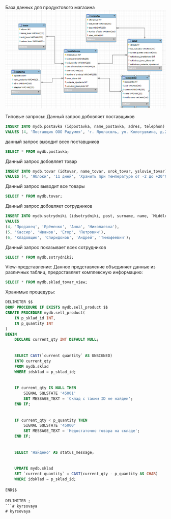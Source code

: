 База данных для продуктового магазина
![ER - диаграмма](erd.png)

Типовые запросы:
Данный запрос добовляет поставщиков
```sql
INSERT INTO mydb.postavka (idpostavka, name_postavka, adres, telephon)
VALUES (4, 'Поставщик ООО Радумля', 'г. Яроласвль, ул. Колотушкина, д.23', '+7 (499) 545-55-78');
```
данный запрос выводит всех поставщиков
```sql
SELECT * FROM mydb.postavka;
```
Данный запрос добовляет товар
```sql
INSERT INTO mydb.tovar (idtovar, name_tovar, srok_tovar, yslovie_tovar)
VALUES (4, 'Яблоки', '11 дней', 'Хранить при температуре от -2 до +20°C');
```
Данный запрос выводит все товары
```sql
SELECT * FROM mydb.tovar;
```
Данный запрос добовляет сотрудников
```sql
INSERT INTO mydb.sotrydniki (idsotrydniki, post, surname, name, `Middle name`)
VALUES 
(4, 'Продавец', 'Ерёменко', 'Анна', 'Николаевна'),
(5, 'Кассир', 'Иванов', 'Егор', 'Петрович'),
(6, 'Кладовщик', 'Спиридонов', 'Андрей', 'Тимофеевич');
```
Данный запрос показывает всех сотрудников
```sql
SELECT * FROM mydb.sotrydniki;
```
View-представление:
Данное представление объединяет данные из различных таблиц, предоставляет комплексную информацию:
```sql
SELECT * FROM mydb.sklad_tovar_view;
```
Хранимые процедуры:
```sql
DELIMITER $$
DROP PROCEDURE IF EXISTS mydb.sell_product $$
CREATE PROCEDURE mydb.sell_product(
    IN p_sklad_id INT,
    IN p_quantity INT
)
BEGIN
    DECLARE current_qty INT DEFAULT NULL;


    SELECT CAST(`current quantity` AS UNSIGNED)
    INTO current_qty
    FROM mydb.sklad
    WHERE idsklad = p_sklad_id;


    IF current_qty IS NULL THEN
        SIGNAL SQLSTATE '45001'
        SET MESSAGE_TEXT = 'Склад с таким ID не найден';
    END IF;


    IF current_qty < p_quantity THEN
        SIGNAL SQLSTATE '45000'
        SET MESSAGE_TEXT = 'Недостаточно товара на складе';
    END IF;


    SELECT 'Найдено' AS status_message;

  
    UPDATE mydb.sklad
    SET `current quantity` = CAST(current_qty - p_quantity AS CHAR)
    WHERE idsklad = p_sklad_id;

END$$

DELIMITER ;
```# kyrsovaya
# kyrsovaya
